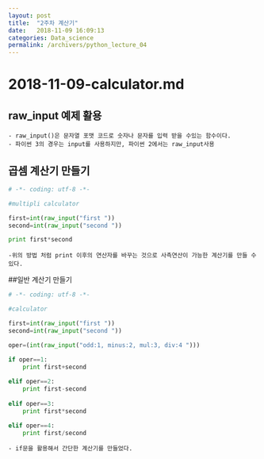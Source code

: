 ```yaml
---
layout: post
title:  "2주차 계산기"
date:   2018-11-09 16:09:13
categories: Data_science
permalink: /archivers/python_lecture_04
---
```


# 2018-11-09-calculator.md

## raw_input 예제 활용 

	- raw_input()은 문자열 포맷 코드로 숫자나 문자를 입력 받을 수있는 함수이다.
	- 파이썬 3의 경우는 input를 사용하지만, 파이썬 2에서는 raw_input사용
	

## 곱셈 계산기 만들기

```python
# -*- coding: utf-8 -*-

#multipli calculator

first=int(raw_input("first "))
second=int(raw_input("second "))

print first*second

```
	

	-위의 방법 처럼 print 이후의 연산자를 바꾸는 것으로 사측연산이 가능한 계산기를 만들 수 있다.


##일반 계산기 만들기

```python
# -*- coding: utf-8 -*-

#calculator

first=int(raw_input("first "))
second=int(raw_input("second "))

oper=(int(raw_input("odd:1, minus:2, mul:3, div:4 ")))

if oper==1: 
    print first+second
    
elif oper==2:
    print first-second
    
elif oper==3:
    print first*second

elif oper==4:
    print first/second

```

	- if문을 활용해서 간단한 계산기를 만들었다. 